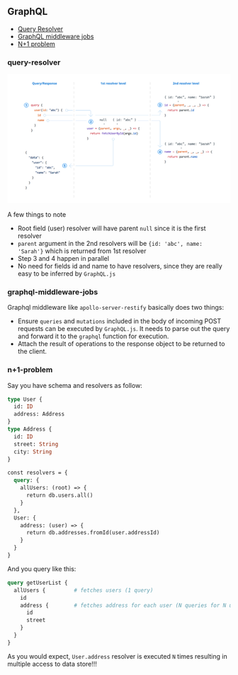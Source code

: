 ## GraphQL

* [Query Resolver](#query-resolver)
* [GraphQL middleware jobs](#graphql-middleware-jobs)
* [N+1 problem](#n+1-problem)

### query-resolver
![Query Execution](./links/query_execution.png)

A few things to note
* Root field (user) resolver will have parent `null` since it is the first resolver
* `parent` argument in the 2nd resolvers will be `{id: 'abc', name: 'Sarah'}` which is returned from 1st resolver
* Step 3 and 4 happen in parallel
* No need for fields id and name to have resolvers, since they are really easy to be inferred by `GraphQL.js`

### graphql-middleware-jobs
Graphql middleware like `apollo-server-restify` basically does two things:
* Ensure `queries` and `mutations` included in the body of incoming POST requests can be executed by `GraphQL.js`.
It needs to parse out the query and forward it to the `graphql` function for execution.
* Attach the result of operations to the response object to be returned to the client.

### n+1-problem
Say you have schema and resolvers as follow:

```graphql
type User {
  id: ID
  address: Address
}
type Address {
  id: ID
  street: String
  city: String
}
```

```graphql
const resolvers = {
  query: {
    allUsers: (root) => {
      return db.users.all()
    }
  },
  User: {
    address: (user) => {
      return db.addresses.fromId(user.addressId)
    }
  }
}
```

And you query like this:

```graphql
query getUserList {
  allUsers {         # fetches users (1 query)
    id
    address {        # fetches address for each user (N queries for N users)
      id
      street
    }
  }
}
```

As you would expect, `User.address` resolver is executed `N` times resulting in multiple access to data store!!!

